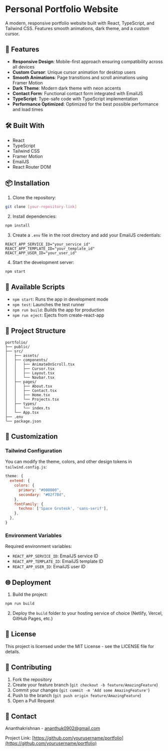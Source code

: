 # Personal Portfolio Website

A modern, responsive portfolio website built with React, TypeScript, and Tailwind CSS. Features smooth animations, dark theme, and a custom cursor.

## 🚀 Features

- **Responsive Design**: Mobile-first approach ensuring compatibility across all devices
- **Custom Cursor**: Unique cursor animation for desktop users
- **Smooth Animations**: Page transitions and scroll animations using Framer Motion
- **Dark Theme**: Modern dark theme with neon accents
- **Contact Form**: Functional contact form integrated with EmailJS
- **TypeScript**: Type-safe code with TypeScript implementation
- **Performance Optimized**: Optimized for the best possible performance and load times

## 🛠️ Built With

- React
- TypeScript
- Tailwind CSS
- Framer Motion
- EmailJS
- React Router DOM

## 📦 Installation

1. Clone the repository:
```bash
git clone [your-repository-link]
```

2. Install dependencies:
```bash
npm install
```

3. Create a `.env` file in the root directory and add your EmailJS credentials:
```env
REACT_APP_SERVICE_ID="your_service_id"
REACT_APP_TEMPLATE_ID="your_template_id"
REACT_APP_USER_ID="your_user_id"
```

4. Start the development server:
```bash
npm start
```

## 🔧 Available Scripts

- `npm start`: Runs the app in development mode
- `npm test`: Launches the test runner
- `npm run build`: Builds the app for production
- `npm run eject`: Ejects from create-react-app

## 📂 Project Structure

```
portfolio/
├── public/
├── src/
│   ├── assets/
│   ├── components/
│   │   ├── AnimateOnScroll.tsx
│   │   ├── Cursor.tsx
│   │   ├── Layout.tsx
│   │   └── Navbar.tsx
│   ├── pages/
│   │   ├── About.tsx
│   │   ├── Contact.tsx
│   │   ├── Home.tsx
│   │   └── Projects.tsx
│   ├── types/
│   │   └── index.ts
│   └── App.tsx
├── .env
└── package.json
```

## 🎨 Customization

### Tailwind Configuration
You can modify the theme, colors, and other design tokens in `tailwind.config.js`:

```javascript
theme: {
  extend: {
    colors: {
      primary: "#000000",
      secondary: "#02f78d",
    },
    fontFamily: {
      techno: ['Space Grotesk', 'sans-serif'],
    },
  },
}
```

### Environment Variables
Required environment variables:
- `REACT_APP_SERVICE_ID`: EmailJS service ID
- `REACT_APP_TEMPLATE_ID`: EmailJS template ID
- `REACT_APP_USER_ID`: EmailJS user ID

## 🌐 Deployment

1. Build the project:
```bash
npm run build
```

2. Deploy the `build` folder to your hosting service of choice (Netlify, Vercel, GitHub Pages, etc.)

## 📝 License

This project is licensed under the MIT License - see the LICENSE file for details.

## 🤝 Contributing

1. Fork the repository
2. Create your feature branch (`git checkout -b feature/AmazingFeature`)
3. Commit your changes (`git commit -m 'Add some AmazingFeature'`)
4. Push to the branch (`git push origin feature/AmazingFeature`)
5. Open a Pull Request

## 📧 Contact

Ananthakrishnan - ananthuk0902@gmail.com

Project Link: [https://github.com/yourusername/portfolio](https://github.com/yourusername/portfolio)
